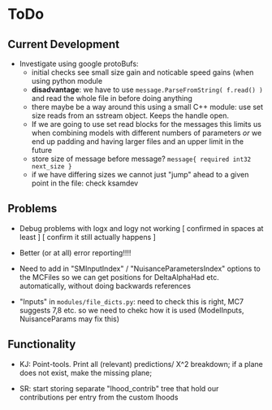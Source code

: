 ToDo
====

Current Development
-------------------
* Investigate using google protoBufs:
    * initial checks see small size gain and noticable speed gains (when using python module
    * **disadvantage**: we have to use `message.ParseFromString( f.read() )` and read the whole file in before doing anything
    * there maybe be a way around this using a small C++ module: use set size reads from an sstream object.  Keeps the handle open.
    * If we are going to use set read blocks for the messages this limits us when combining models with different numbers of parameters *or* we end up padding and having larger files and an upper limit in the future
    * store size of message before message? `message{ required int32 next_size }`
    * if we have differing sizes we cannot just "jump" ahead to a given point in the file: check ksamdev

Problems
--------
* Debug problems with logx and logy not working 
    [ confirmed in spaces at least ]
    [ confirm it still actually happens ]

* Better (or at all) error reporting!!!!
* Need to add in "SMInputIndex" / "NuisanceParametersIndex" options to the MCFiles so we can get positions for DeltaAlphaHad etc. automatically, without doing backwards references
* "Inputs" in `modules/file_dicts.py`: need to check this is right, MC7 suggests 7,8 etc.  so we need to chekc how it is used (ModelInputs, NuisanceParams may fix this)

Functionality
-------------
* KJ: Point-tools. Print all (relevant) predictions/ X^2 breakdown; if a plane
    does not exist, make the missing plane; 

* SR: start storing separate "lhood_contrib" tree that hold our contributions per entry from the custom lhoods
